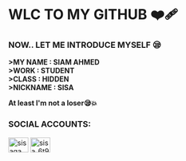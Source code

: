 <h1 align=> WLC TO MY GITHUB ❤️‍🩹</h1>
<h3 align=>NOW..
LET ME INTRODUCE MYSELF 😪</h3>

**>MY NAME  : **SIAM AHMED****          
**>WORK     : **STUDENT****             
**>CLASS    : **HIDDEN****              
**>NICKNAME : **SISA****                

**At least I'm not a loser😪💥**

<h3 align="left">SOCIAL ACCOUNTS:</h3>
<p align="left">
<a href="https://fb.com/sisagaming45" target="blank"><img align="center" src="https://raw.githubusercontent.com/rahuldkjain/github-profile-readme-generator/master/src/images/icons/Social/facebook.svg" alt="sisagaming45" height="30" width="40" /></a>
<a href="https://instagram.com/sisa_6t9" target="blank"><img align="center" src="https://raw.githubusercontent.com/rahuldkjain/github-profile-readme-generator/master/src/images/icons/Social/instagram.svg" alt="sisa_6t9" height="30" width="40" /></a>
</p>
